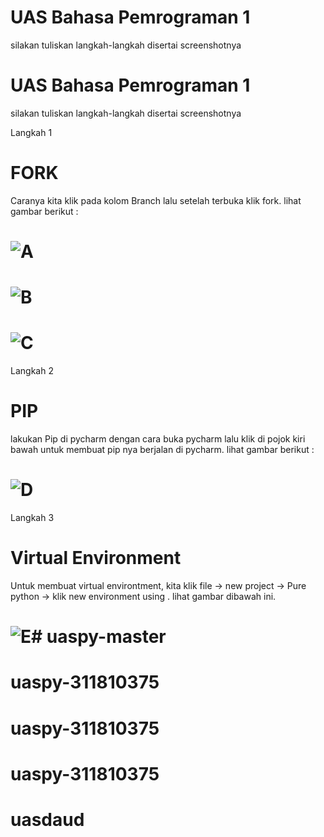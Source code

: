# UAS Bahasa Pemrograman 1

silakan tuliskan langkah-langkah disertai screenshotnya

# UAS Bahasa Pemrograman 1

silakan tuliskan langkah-langkah disertai screenshotnya

Langkah 1
# FORK
Caranya kita klik pada kolom Branch lalu setelah terbuka klik fork. lihat gambar berikut :

# ![A](https://user-images.githubusercontent.com/46699723/55846890-8ad29780-5b71-11e9-8254-2f4014ccd8c4.jpg)

# ![B](https://user-images.githubusercontent.com/46699723/55846923-a50c7580-5b71-11e9-9d27-568f4ccc51d0.jpg)

# ![C](https://user-images.githubusercontent.com/46699723/55846946-b9507280-5b71-11e9-8c41-e805a3645f03.jpg)

Langkah 2
# PIP
lakukan Pip di pycharm dengan cara buka pycharm lalu klik di pojok kiri bawah untuk membuat pip nya berjalan di pycharm. lihat gambar berikut :

# ![D](https://user-images.githubusercontent.com/46699723/55847381-42b47480-5b73-11e9-86d3-65012186f31e.jpg)

Langkah 3
# Virtual Environment
Untuk membuat virtual environtment, kita klik file -> new project -> Pure python -> klik new environment using . lihat gambar dibawah ini.

# ![E](https://user-images.githubusercontent.com/46699723/55847384-447e3800-5b73-11e9-8ebc-9d237169f060.jpg)# uaspy-master
# uaspy-311810375
# uaspy-311810375
# uaspy-311810375
# uasdaud
